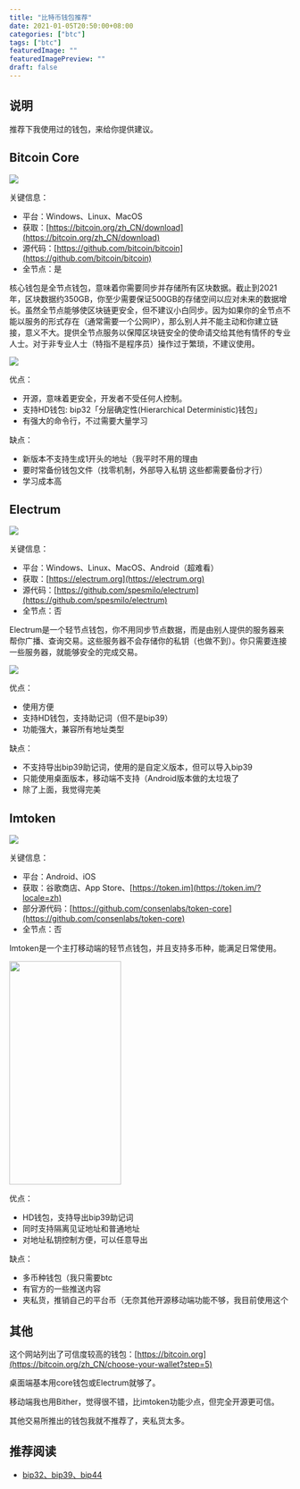 ```yaml
---
title: "比特币钱包推荐"
date: 2021-01-05T20:50:00+08:00
categories: ["btc"]
tags: ["btc"]
featuredImage: ""
featuredImagePreview: ""
draft: false
---
```

## 说明

推荐下我使用过的钱包，来给你提供建议。

## Bitcoin Core

[![](https://blog-1256556944.cos.ap-nanjing.myqcloud.com/public/bitcoincore.png)]()

关键信息：
* 平台：Windows、Linux、MacOS
* 获取：[https://bitcoin.org/zh_CN/download](https://bitcoin.org/zh_CN/download)
* 源代码：[https://github.com/bitcoin/bitcoin](https://github.com/bitcoin/bitcoin)
* 全节点：是

核心钱包是全节点钱包，意味着你需要同步并存储所有区块数据。截止到2021年，区块数据约350GB，你至少需要保证500GB的存储空间以应对未来的数据增长。虽然全节点能够使区块链更安全，但不建议小白同步。因为如果你的全节点不能以服务的形式存在（通常需要一个公网IP），那么别人并不能主动和你建立链接，意义不大。提供全节点服务以保障区块链安全的使命请交给其他有情怀的专业人士。对于非专业人士（特指不是程序员）操作过于繁琐，不建议使用。

[![](https://blog-1256556944.cos.ap-nanjing.myqcloud.com/public/bitcoincore-ui.png)]()


优点：
* 开源，意味着更安全，开发者不受任何人控制。
* 支持HD钱包: bip32「分层确定性(Hierarchical Deterministic)钱包」
* 有强大的命令行，不过需要大量学习

缺点：
* 新版本不支持生成1开头的地址（我平时不用的理由
* 要时常备份钱包文件（找零机制，外部导入私钥 这些都需要备份才行）
* 学习成本高


## Electrum
[![](https://blog-1256556944.cos.ap-nanjing.myqcloud.com/public/electrum.png)]()

关键信息：
* 平台：Windows、Linux、MacOS、Android（超难看）
* 获取：[https://electrum.org](https://electrum.org)
* 源代码：[https://github.com/spesmilo/electrum](https://github.com/spesmilo/electrum)
* 全节点：否

Electrum是一个轻节点钱包，你不用同步节点数据，而是由别人提供的服务器来帮你广播、查询交易。这些服务器不会存储你的私钥（也做不到）。你只需要连接一些服务器，就能够安全的完成交易。

[![](https://blog-1256556944.cos.ap-nanjing.myqcloud.com/public/electrum-ui.png)]()

优点：
* 使用方便
* 支持HD钱包，支持助记词（但不是bip39）
* 功能强大，兼容所有地址类型

缺点：
* 不支持导出bip39助记词，使用的是自定义版本，但可以导入bip39
* 只能使用桌面版本，移动端不支持（Android版本做的太垃圾了
* 除了上面，我觉得完美


## Imtoken
[![](https://blog-1256556944.cos.ap-nanjing.myqcloud.com/public/imtoken.svg)]()

关键信息：
* 平台：Android、iOS
* 获取：谷歌商店、App Store、[https://token.im](https://token.im/?locale=zh)
* 部分源代码：[https://github.com/consenlabs/token-core](https://github.com/consenlabs/token-core)
* 全节点：否

Imtoken是一个主打移动端的轻节点钱包，并且支持多币种，能满足日常使用。

<img src="https://blog-1256556944.cos.ap-nanjing.myqcloud.com/public/imtoken-ui.jpg" width = "200" height = "400" />


优点：
* HD钱包，支持导出bip39助记词
* 同时支持隔离见证地址和普通地址
* 对地址私钥控制方便，可以任意导出

缺点：
* 多币种钱包（我只需要btc
* 有官方的一些推送内容
* 夹私货，推销自己的平台币（无奈其他开源移动端功能不够，我目前使用这个

## 其他
这个网站列出了可信度较高的钱包：[https://bitcoin.org](https://bitcoin.org/zh_CN/choose-your-wallet?step=5)

桌面端基本用core钱包或Electrum就够了。

移动端我也用Bither，觉得很不错，比imtoken功能少点，但完全开源更可信。

其他交易所推出的钱包我就不推荐了，夹私货太多。


## 推荐阅读

* [bip32、bip39、bip44](https://learnblockchain.cn/2018/09/28/hdwallet)